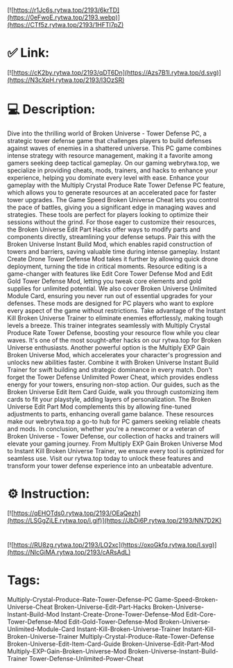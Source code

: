 [![https://r1Jc6s.rytwa.top/2193/6krTD](https://0eFwoE.rytwa.top/2193.webp)](https://CTf5z.rytwa.top/2193/1HFTl7pZ)
# ✅ Link:
[![https://cK2by.rytwa.top/2193/qDT6Dn](https://Azs7B1I.rytwa.top/d.svg)](https://N3cXpH.rytwa.top/2193/l3OzSR)
# 💻 Description:
Dive into the thrilling world of Broken Universe - Tower Defense PC, a strategic tower defense game that challenges players to build defenses against waves of enemies in a shattered universe. This PC game combines intense strategy with resource management, making it a favorite among gamers seeking deep tactical gameplay. On our gaming webrytwa.top, we specialize in providing cheats, mods, trainers, and hacks to enhance your experience, helping you dominate every level with ease.
Enhance your gameplay with the Multiply Crystal Produce Rate Tower Defense PC feature, which allows you to generate resources at an accelerated pace for faster tower upgrades. The Game Speed Broken Universe Cheat lets you control the pace of battles, giving you a significant edge in managing waves and strategies. These tools are perfect for players looking to optimize their sessions without the grind.
For those eager to customize their resources, the Broken Universe Edit Part Hacks offer ways to modify parts and components directly, streamlining your defense setups. Pair this with the Broken Universe Instant Build Mod, which enables rapid construction of towers and barriers, saving valuable time during intense gameplay. Instant Create Drone Tower Defense Mod takes it further by allowing quick drone deployment, turning the tide in critical moments.
Resource editing is a game-changer with features like Edit Core Tower Defense Mod and Edit Gold Tower Defense Mod, letting you tweak core elements and gold supplies for unlimited potential. We also cover Broken Universe Unlimited Module Card, ensuring you never run out of essential upgrades for your defenses. These mods are designed for PC players who want to explore every aspect of the game without restrictions.
Take advantage of the Instant Kill Broken Universe Trainer to eliminate enemies effortlessly, making tough levels a breeze. This trainer integrates seamlessly with Multiply Crystal Produce Rate Tower Defense, boosting your resource flow while you clear waves. It's one of the most sought-after hacks on our rytwa.top for Broken Universe enthusiasts.
Another powerful option is the Multiply EXP Gain Broken Universe Mod, which accelerates your character's progression and unlocks new abilities faster. Combine it with Broken Universe Instant Build Trainer for swift building and strategic dominance in every match. Don't forget the Tower Defense Unlimited Power Cheat, which provides endless energy for your towers, ensuring non-stop action.
Our guides, such as the Broken Universe Edit Item Card Guide, walk you through customizing item cards to fit your playstyle, adding layers of personalization. The Broken Universe Edit Part Mod complements this by allowing fine-tuned adjustments to parts, enhancing overall game balance. These resources make our webrytwa.top a go-to hub for PC gamers seeking reliable cheats and mods.
In conclusion, whether you're a newcomer or a veteran of Broken Universe - Tower Defense, our collection of hacks and trainers will elevate your gaming journey. From Multiply EXP Gain Broken Universe Mod to Instant Kill Broken Universe Trainer, we ensure every tool is optimized for seamless use. Visit our rytwa.top today to unlock these features and transform your tower defense experience into an unbeatable adventure.

# ⚙️ Instruction:
[![https://qEHOTds0.rytwa.top/2193/OEaQezh](https://LSGgZjLE.rytwa.top/i.gif)](https://JbDi6P.rytwa.top/2193/NN7D2K)
#
[![https://RU8zg.rytwa.top/2193/LO2xc](https://oxoGkfq.rytwa.top/l.svg)](https://NlcGiMA.rytwa.top/2193/cARsAdL)
# Tags:
Multiply-Crystal-Produce-Rate-Tower-Defense-PC Game-Speed-Broken-Universe-Cheat Broken-Universe-Edit-Part-Hacks Broken-Universe-Instant-Build-Mod Instant-Create-Drone-Tower-Defense-Mod Edit-Core-Tower-Defense-Mod Edit-Gold-Tower-Defense-Mod Broken-Universe-Unlimited-Module-Card Instant-Kill-Broken-Universe-Trainer Instant-Kill-Broken-Universe-Trainer Multiply-Crystal-Produce-Rate-Tower-Defense Broken-Universe-Edit-Item-Card-Guide Broken-Universe-Edit-Part-Mod Multiply-EXP-Gain-Broken-Universe-Mod Broken-Universe-Instant-Build-Trainer Tower-Defense-Unlimited-Power-Cheat





